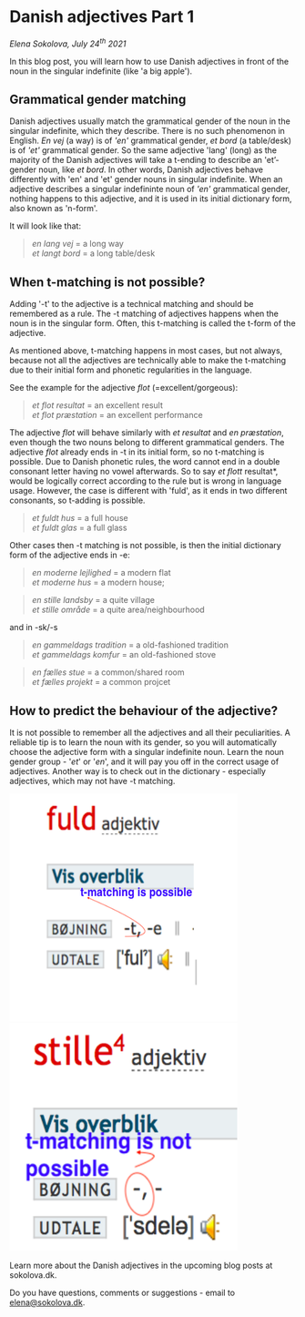 # Danish adjectives Part 1 

*Elena Sokolova, July 24<sup>th</sup> 2021*

In this blog post, you will learn how to use Danish adjectives in front of the noun in the singular indefinite (like 'a big apple').

## Grammatical gender matching 

Danish adjectives usually match the grammatical gender of the noun in the singular indefinite, which they describe. There is no such phenomenon in English. *En vej* (a way) is of *'en'* grammatical gender, *et bord* (a table/desk) is of *'et'* grammatical gender. So the same adjective 'lang' (long) as the majority of the Danish adjectives will take a t-ending to describe an 'et’-gender noun, like *et bord*. In other words, Danish adjectives behave differently with 'en' and 'et' gender nouns in singular indefinite. When an adjective describes a singular indefininte noun of  *'en'* grammatical gender, nothing happens to this adjective, and it is used in its initial dictionary form, also known as 'n-form'.

It will look like that: 

> *en lang vej* = a long way <br>
> *et langt bord* = a long table/desk

## When t-matching is not possible?

Adding '-t' to the adjective is a technical matching and should be remembered as a rule. 
The -t matching of adjectives happens when the noun is in the singular form. Often, this t-matching is called the t-form of the adjective. 

As mentioned above, t-matching happens in most cases, but not always, because not all the adjectives are technically able to make the t-matching due to their initial form and phonetic regularities in the language. 

See the example for the adjective *flot* (=excellent/gorgeous):
> *et flot resultat* = an excellent result <br>
> *et flot præstation* = an excellent performance

The adjective *flot* will behave similarly with *et resultat* and *en præstation*, even though the two nouns belong to different grammatical genders. The adjective *flot* already ends in -t in its initial form, so no t-matching is possible. Due to Danish phonetic rules, the word cannot end in a double consonant letter having no vowel afterwards. So to say *et flott* resultat*, would be logically correct according to the rule but is wrong in language usage. However, the case is different with 'fuld', as it ends in two different consonants, so t-adding is possible. 

> *et fuldt hus* = a full house <br>
> *et fuldt glas* = a full glass

Other cases then -t matching is not possible, is then the initial dictionary form of the adjective ends 
in -e: 
> *en moderne lejlighed* = a modern flat <br>
> *et moderne hus* = a modern house;

> *en stille landsby* = a quite village <br>
> *et stille område* = a quite area/neighbourhood

and in -sk/-s
> *en gammeldags tradition* = a old-fashioned tradition <br>
> *et gammeldags komfur* = an old-fashioned stove

> *en fælles stue* = a common/shared room <br>
> *et fælles projekt* = a common projcet

## How to predict the behaviour of the adjective? 
It is not possible to remember all the adjectives and all their peculiarities. 
A reliable tip is to learn the noun with its gender, so you will automatically choose the adjective form with a singular indefinite noun. Learn the noun gender group - '*et*' or '*en*', and it will pay you off in the correct usage of adjectives. 
Another way is to check out in the dictionary - especially adjectives, which may not have -t matching. 

<img src="t-matching-is-possible.jpg.png" alt="t-matching-possible"  width="400" height="400"/>

<img src="t-mathcing-not-possible.jpg.png" alt="t-matching-not-possible"  width="400" height="400" />

Learn more about the Danish adjectives in the upcoming blog posts at sokolova.dk. 

Do you have questions, comments or suggestions - email to [elena@sokolova.dk](mailto:elena@sokolova.dk). 

<script async data-uid="135a810818" src="https://fantastic-artisan-8379.ck.page/135a810818/index.js"></script>


